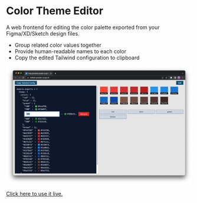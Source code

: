 # Color Theme Editor

A web frontend for editing the color palette exported from your Figma/XD/Sketch design files.

- Group related color values together
- Provide human-readable names to each color
- Copy the edited Tailwind configuration to clipboard

[![renaming green colors](/images/screenshot-renaming.png)](https://melted-powder.surge.sh/)

[Click here to use it live.](https://melted-powder.surge.sh/)
